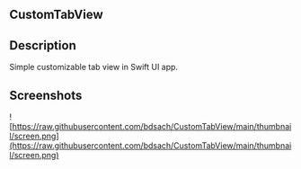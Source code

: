 ## CustomTabView

## Description

Simple customizable tab view in Swift UI app.

## Screenshots

![https://raw.githubusercontent.com/bdsach/CustomTabView/main/thumbnail/screen.png](https://raw.githubusercontent.com/bdsach/CustomTabView/main/thumbnail/screen.png)
